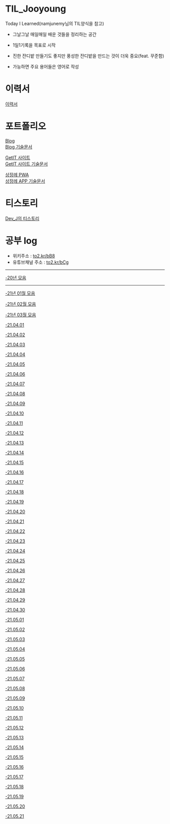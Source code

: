 # TIL_Jooyoung
Today I Learned(namjunemy님의 TIL양식을 참고)

- 그날그날 매일매일 배운 것들을 정리하는 공간

- 1일1기록을 목표로 시작

- 진한 잔디밭 만들기도 좋지만 풍성한 잔디밭을 만드는 것이 더욱 중요(feat. 꾸준함)

- 가능하면 주요 용어들은 영어로 작성

# 이력서
[이력서](https://www.notion.so/97097c42327b452ab8ba6ec2d81f2a5b)

# 포트폴리오
[Blog](https://blog.devj.me/)
<br>
[Blog 기술문서](https://www.notion.so/BLOG-7cf509b2d23045ab8f4a719120fb8383)

[GetIT 사이트](https://getit.devj.me/)
<br>
[GetIT 사이트 기술문서](https://www.notion.so/GetIT-235b60564d13425bb75997e56bf82321)

[상장례 PWA](https://sangjangrye.web.app/)
<br>
[상장례 APP 기술문서](https://www.notion.so/APP-c35903290b534c9794b97370d6347912)

# 티스토리
[Dev_J의 티스토리](https://cjy324.tistory.com/)

# 공부 log
- 위키주소 : [to2.kr/bB8](https://to2.kr/bB8)
- 유튜브채널 주소 : [to2.kr/bCg](https://to2.kr/bCg)

<hr>

[-20년 모음](https://github.com/cjy324/TIL_Jooyoung/wiki/%EA%B3%B5%EB%B6%80log(20%EB%85%84-%EB%AA%A8%EC%9D%8C))
<hr>

[-21년 01월 모음](https://github.com/cjy324/TIL_Jooyoung/wiki/%EA%B3%B5%EB%B6%80log(21%EB%85%84-01%EC%9B%94))

[-21년 02월 모음](https://github.com/cjy324/TIL_Jooyoung/wiki/%EA%B3%B5%EB%B6%80log(21%EB%85%84-02%EC%9B%94))

[-21년 03월 모음](https://github.com/cjy324/TIL_Jooyoung/wiki/%EA%B3%B5%EB%B6%80log(21%EB%85%84-03%EC%9B%94))

[-21.04.01](https://github.com/cjy324/TIL_Jooyoung/blob/main/21.04.01)

[-21.04.02](https://github.com/cjy324/TIL_Jooyoung/blob/main/21.04.02)

[-21.04.03](https://github.com/cjy324/TIL_Jooyoung/blob/main/21.04.03)

[-21.04.04](https://github.com/cjy324/TIL_Jooyoung/blob/main/21.04.04)

[-21.04.05](https://github.com/cjy324/TIL_Jooyoung/blob/main/21.04.05)

[-21.04.06](https://github.com/cjy324/TIL_Jooyoung/blob/main/21.04.06)

[-21.04.07](https://github.com/cjy324/TIL_Jooyoung/blob/main/21.04.07)

[-21.04.08](https://github.com/cjy324/TIL_Jooyoung/blob/main/21.04.08)

[-21.04.09](https://github.com/cjy324/TIL_Jooyoung/blob/main/21.04.09)

[-21.04.10](https://github.com/cjy324/TIL_Jooyoung/blob/main/21.04.10)

[-21.04.11](https://github.com/cjy324/TIL_Jooyoung/blob/main/21.04.11)

[-21.04.12](https://github.com/cjy324/TIL_Jooyoung/blob/main/21.04.12)

[-21.04.13](https://github.com/cjy324/TIL_Jooyoung/blob/main/21.04.13)

[-21.04.14](https://github.com/cjy324/TIL_Jooyoung/blob/main/21.04.14)

[-21.04.15](https://github.com/cjy324/TIL_Jooyoung/blob/main/21.04.15)

[-21.04.16](https://github.com/cjy324/TIL_Jooyoung/blob/main/21.04.16)

[-21.04.17](https://github.com/cjy324/TIL_Jooyoung/blob/main/21.04.17)

[-21.04.18](https://github.com/cjy324/TIL_Jooyoung/blob/main/21.04.18)

[-21.04.19](https://github.com/cjy324/TIL_Jooyoung/blob/main/21.04.19)

[-21.04.20](https://github.com/cjy324/TIL_Jooyoung/blob/main/21.04.20)

[-21.04.21](https://github.com/cjy324/TIL_Jooyoung/blob/main/21.04.21)

[-21.04.22](https://github.com/cjy324/TIL_Jooyoung/blob/main/21.04.22)

[-21.04.23](https://github.com/cjy324/TIL_Jooyoung/blob/main/21.04.23)

[-21.04.24](https://github.com/cjy324/TIL_Jooyoung/blob/main/21.04.24)

[-21.04.25](https://github.com/cjy324/TIL_Jooyoung/blob/main/21.04.25)

[-21.04.26](https://github.com/cjy324/TIL_Jooyoung/blob/main/21.04.26)

[-21.04.27](https://github.com/cjy324/TIL_Jooyoung/blob/main/21.04.27)

[-21.04.28](https://github.com/cjy324/TIL_Jooyoung/blob/main/21.04.28)

[-21.04.29](https://github.com/cjy324/TIL_Jooyoung/blob/main/21.04.29)

[-21.04.30](https://github.com/cjy324/TIL_Jooyoung/blob/main/21.04.30)

[-21.05.01](https://github.com/cjy324/TIL_Jooyoung/blob/main/21.05.01)

[-21.05.02](https://github.com/cjy324/TIL_Jooyoung/blob/main/21.05.02)

[-21.05.03](https://github.com/cjy324/TIL_Jooyoung/blob/main/21.05.03)

[-21.05.04](https://github.com/cjy324/TIL_Jooyoung/blob/main/21.05.04)

[-21.05.05](https://github.com/cjy324/TIL_Jooyoung/blob/main/21.05.05)

[-21.05.06](https://github.com/cjy324/TIL_Jooyoung/blob/main/21.05.06)

[-21.05.07](https://github.com/cjy324/TIL_Jooyoung/blob/main/21.05.07)

[-21.05.08](https://github.com/cjy324/TIL_Jooyoung/blob/main/21.05.08)

[-21.05.09](https://github.com/cjy324/TIL_Jooyoung/blob/main/21.05.09)

[-21.05.10](https://github.com/cjy324/TIL_Jooyoung/blob/main/21.05.10)

[-21.05.11](https://github.com/cjy324/TIL_Jooyoung/blob/main/21.05.11)

[-21.05.12](https://github.com/cjy324/TIL_Jooyoung/blob/main/21.05.12)

[-21.05.13](https://github.com/cjy324/TIL_Jooyoung/blob/main/21.05.13)

[-21.05.14](https://github.com/cjy324/TIL_Jooyoung/blob/main/21.05.14)

[-21.05.15](https://github.com/cjy324/TIL_Jooyoung/blob/main/21.05.15)

[-21.05.16](https://github.com/cjy324/TIL_Jooyoung/blob/main/21.05.16)

[-21.05.17](https://github.com/cjy324/TIL_Jooyoung/blob/main/21.05.17)

[-21.05.18](https://github.com/cjy324/TIL_Jooyoung/blob/main/21.05.18)

[-21.05.19](https://github.com/cjy324/TIL_Jooyoung/blob/main/21.05.19)

[-21.05.20](https://github.com/cjy324/TIL_Jooyoung/blob/main/21.05.20)

[-21.05.21](https://github.com/cjy324/TIL_Jooyoung/blob/main/21.05.21)
